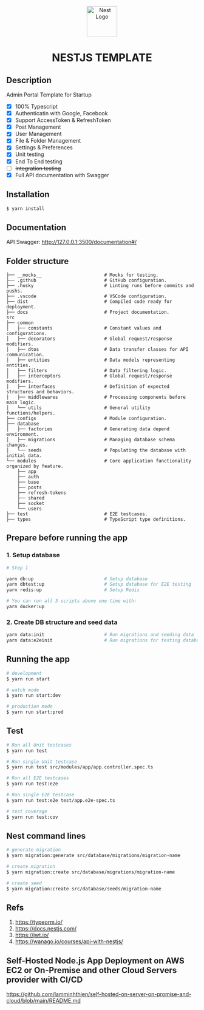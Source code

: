 <p align="center">
  <a href="http://nestjs.com/" target="blank"><img src="https://nestjs.com/img/logo-small.svg" width="80" alt="Nest Logo" /></a>
</p>
<h1 align="center">NESTJS TEMPLATE</h1>

## Description

Admin Portal Template for Startup

- [x] 100% Typescript
- [x] Authenticatin with Google, Facebook
- [x] Support AccessToken & RefreshToken
- [x] Post Management
- [x] User Management
- [x] File & Folder Management
- [x] Settings & Preferences
- [x] Unit testing
- [x] End To End testing
- [ ] ~~Integration testing~~
- [x] Full API documentation with Swagger

## Installation

```bash
$ yarn install
```

## Documentation

API Swagger: http://127.0.0.1:3500/documentation#/

## Folder structure

```shell
├── __mocks__                       # Mocks for testing.
├── .github                         # GitHub configuration.
├── .husky                          # Linting runs before commits and pushs.
├── .vscode                         # VSCode configuration.
├── dist                            # Compiled code ready for deployment.
├── docs                            # Project documentation.
src
├── common
│   ├── constants                   # Constant values and configurations.
│   ├── decorators                  # Global request/response modifiers.
│   ├── dtos                        # Data transfer classes for API communication.
│   ├── entities                    # Data models representing entities.
│   ├── filters                     # Data filtering logic.
│   ├── interceptors                # Global request/response modifiers.
│   ├── interfaces                  # Definition of expected structures and behaviors.
│   ├── middlewares                 # Processing components before main logic.
│   └── utils                       # General utility functions/helpers.
├── configs                         # Module configuration.
├── database
│   ├── factories                   # Generating data depend environment.
│   ├── migrations                  # Managing database schema changes.
│   └── seeds                       # Populating the database with initial data.
└── modules                         # Core application functionality organized by feature.
    ├── app
    ├── auth
    ├── base
    ├── posts
    ├── refresh-tokens
    ├── shared
    ├── socket
    └── users
├── test                            # E2E testcases.
├── types                           # TypeScript type definitions.
```

## Prepare before running the app

### 1. Setup database

```bash
# Step 1

yarn db:up                          # Setup database
yarn dbtest:up                      # Setup database for E2E testing
yarn redis:up                       # Setup Redis

# You can run all 3 scripts above one time with:
yarn docker:up
```

### 2. Create DB structure and seed data

```bash
yarn data:init                      # Run migrations and seeding data
yarn data:e2einit                   # Run migrations for testing database
```

## Running the app

```bash
# development
$ yarn run start

# watch mode
$ yarn run start:dev

# production mode
$ yarn run start:prod
```

## Test

```bash
# Run all Unit testcases
$ yarn run test

# Run single Unit testcase
$ yarn run test src/modules/app/app.controller.spec.ts

# Run all E2E testcases
$ yarn run test:e2e

# Run single E2E testcase
$ yarn run test:e2e test/app.e2e-spec.ts

# test coverage
$ yarn run test:cov
```

## Nest command lines

```bash
# generate migration
$ yarn migration:generate src/database/migrations/migration-name

# create migration
$ yarn migration:create src/database/migrations/migration-name

# create seed
$ yarn migration:create src/database/seeds/migration-name
```

## Refs

1. https://typeorm.io/
2. https://docs.nestjs.com/
3. https://jwt.io/
4. https://wanago.io/courses/api-with-nestjs/

## Self-Hosted Node.js App Deployment on AWS EC2 or On-Premise and other Cloud Servers provider with CI/CD

https://github.com/lamminhthien/self-hosted-on-server-on-promise-and-cloud/blob/main/README.md
